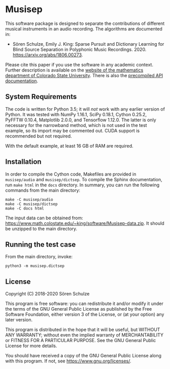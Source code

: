 # Musisep

This software package is designed to separate the contributions of
different musical instruments in an audio recording.  The algorithms
are documented in:

* Sören Schulze, Emily J. King:  Sparse Pursuit and Dictionary
  Learning for Blind Source Separation in Polyphonic Music Recordings.
  2020.  <https://arxiv.org/abs/1806.00273>.

Please cite this paper if you use the software in any academic
context.  Further description is available on the [website of the
mathematics department of Colorado State
University](https://www.math.colostate.edu/~king/software.html#Musisep).
There is also the [precompiled API
documentation](https://www.math.colostate.edu/~king/software/Musisep-API/).

## System Requirements

The code is written for Python 3.5; it will *not* work with any
earlier version of Python.  It was tested with NumPy 1.16.1,
SciPy 0.18.1, Cython 0.25.2, PyFFTW 0.10.4, Matplotlib 2.0.0, and
Tensorflow 1.12.0.  The latter is only necessary for the narrowband
method, which is not used in the test example, so its import may be
commented out.  CUDA support is recommended but not required.

With the default example, at least 16 GB of RAM are required.

## Installation

In order to compile the Cython code, Makefiles are provided in
`musisep/audio` and `musisep/dictsep`.  To compile the Sphinx
documentation, run `make html` in the `docs` directory.  In summary,
you can run the following commands from the main directory:
```
make -C musisep/audio
make -C musisep/dictsep
make -C docs html
```

The input data can be obtained from:
<https://www.math.colostate.edu/~king/software/Musisep-data.zip>.  It
should be unzipped to the main directory.

## Running the test case

From the main directory, invoke:
```
python3 -m musisep.dictsep
```

## License

Copyright (C) 2018-2020 Sören Schulze

This program is free software: you can redistribute it and/or modify
it under the terms of the GNU General Public License as published by
the Free Software Foundation, either version 3 of the License, or (at
your option) any later version.

This program is distributed in the hope that it will be useful, but
WITHOUT ANY WARRANTY; without even the implied warranty of
MERCHANTABILITY or FITNESS FOR A PARTICULAR PURPOSE.  See the GNU
General Public License for more details.

You should have received a copy of the GNU General Public License
along with this program.  If not, see <https://www.gnu.org/licenses/>.
